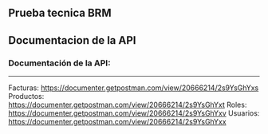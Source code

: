 ## Prueba tecnica BRM

## Documentacion de la API

### Documentación de la API:
---
Facturas: https://documenter.getpostman.com/view/20666214/2s9YsGhYxs
Productos: https://documenter.getpostman.com/view/20666214/2s9YsGhYxt
Roles: https://documenter.getpostman.com/view/20666214/2s9YsGhYxv
Usuarios: https://documenter.getpostman.com/view/20666214/2s9YsGhYxx

